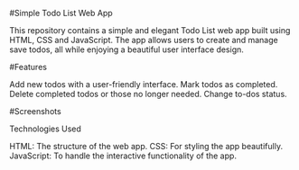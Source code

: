 #Simple Todo List Web App

This repository contains a simple and elegant Todo List web app built using HTML, CSS and JavaScript. The app allows users to create and manage save todos, all while enjoying a beautiful user interface design.

#Features

Add new todos with a user-friendly interface.
Mark todos as completed.
Delete completed todos or those no longer needed.
Change to-dos status.

#Screenshots


Technologies Used

HTML: The structure of the web app.
CSS: For styling the app beautifully.
JavaScript: To handle the interactive functionality of the app.
